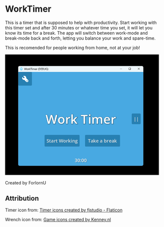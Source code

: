 # WorkTimer

This is a timer that is supposed to help with productivity.
Start working with this timer set and after 30 minutes or whatever time you set, it will let you know its time for a break.
The app will switch between work-mode and break-mode back and forth, letting you balance your work and spare-time.

This is recomended for people working from home, not at your job!

![Screenshot](https://github.com/ForlornU/Images/blob/6121adc1a7afab3a7b24a1f8c3f504f443c83f4f/WorkTimerScreenshot.png)

Created by ForlornU

## Attribution
Timer icon from:
<a href="https://www.flaticon.com/free-icons/timer" title="timer icons">Timer icons created by fjstudio - Flaticon</a>

Wrench icon from:
<a href="https://kenney.nl/assets/game-icons" title="Game Icons"> Game icons created by Kenney.nl </a>
